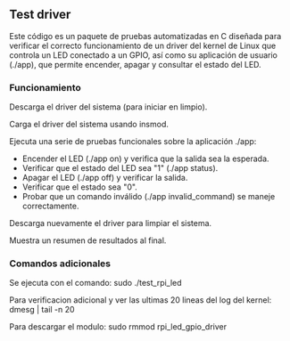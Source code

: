 ## Test driver 

Este código es un paquete de pruebas automatizadas en C diseñada para verificar el correcto funcionamiento de un driver del kernel de Linux que controla un LED conectado a un GPIO, así como su aplicación de usuario (./app), que permite encender, apagar y consultar el estado del LED.

### Funcionamiento

 Descarga el driver del sistema (para iniciar en limpio).

 Carga el driver del sistema usando insmod.
 
 Ejecuta una serie de pruebas funcionales sobre la aplicación ./app:
 - Encender el LED (./app on) y verifica que la salida sea la esperada.
 - Verificar que el estado del LED sea "1" (./app status).
 - Apagar el LED (./app off) y verificar la salida.
 - Verificar que el estado sea "0".
 - Probar que un comando inválido (./app invalid_command) se maneje correctamente.

 Descarga nuevamente el driver para limpiar el sistema.
 
 Muestra un resumen de resultados al final.

### Comandos adicionales

Se ejecuta con el comando:
sudo ./test_rpi_led

Para verificacion adicional y ver las ultimas 20 lineas del log del kernel:
dmesg | tail -n 20 

Para descargar el modulo:
sudo rmmod rpi_led_gpio_driver


